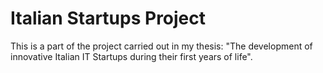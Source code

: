 # Italian Startups Project
This is a part of the project carried out in my thesis: "The development of innovative Italian IT Startups during their first years of life".

